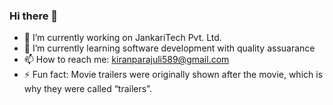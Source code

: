 ### Hi there 👋

- 🔭 I’m currently working on JankariTech Pvt. Ltd.
- 🌱 I’m currently learning software development with quality assuarance
- 📫 How to reach me: kiranparajuli589@gmail.com
- ⚡ Fun fact: Movie trailers were originally shown after the movie, which is why they were called “trailers”.
